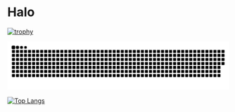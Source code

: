 ﻿# Halo

 


[![trophy](https://github-profile-trophy.vercel.app/?username=ryo-ma&theme=onedark)](https://github.com/ryo-ma/github-profile-trophy)

![snake gif](https://github.com/NullisnotFalse/NullisnotFalse/blob/output/github-contribution-grid-snake-dark.svg)

[![Top Langs](https://github-readme-stats.vercel.app/api/top-langs/?username=jogilsang&langs_count=10&layout=compact&theme=dark)](https://github.com/jogilsang/jogilsang)

